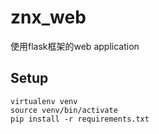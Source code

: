 znx_web
====

使用flask框架的web application

Setup
-----
    virtualenv venv
    source venv/bin/activate
    pip install -r requirements.txt
    

